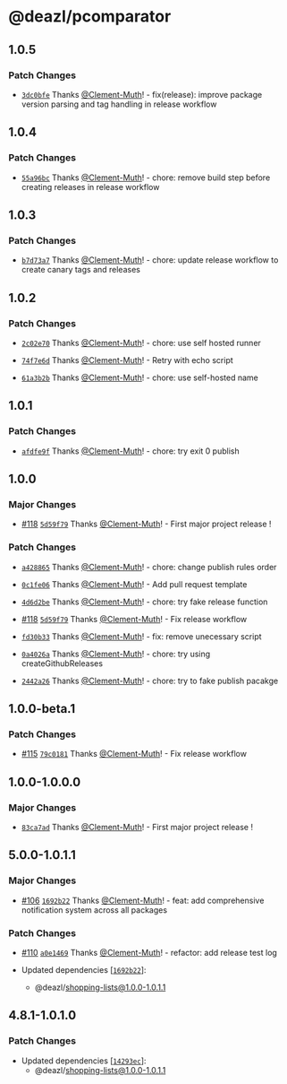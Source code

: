 # @deazl/pcomparator

## 1.0.5

### Patch Changes

- [`3dc0bfe`](https://github.com/Deazl-Comparator/deazl/commit/3dc0bfeb9fefdf6c32574cd8569c196a4e04875d) Thanks [@Clement-Muth](https://github.com/Clement-Muth)! - fix(release): improve package version parsing and tag handling in release workflow

## 1.0.4

### Patch Changes

- [`55a96bc`](https://github.com/Deazl-Comparator/deazl/commit/55a96bc3a6df6e65743f21af018e54752269e899) Thanks [@Clement-Muth](https://github.com/Clement-Muth)! - chore: remove build step before creating releases in release workflow

## 1.0.3

### Patch Changes

- [`b7d73a7`](https://github.com/Deazl-Comparator/deazl/commit/b7d73a73d988738f81c888a18cc627e63a83e81b) Thanks [@Clement-Muth](https://github.com/Clement-Muth)! - chore: update release workflow to create canary tags and releases

## 1.0.2

### Patch Changes

- [`2c02e70`](https://github.com/Deazl-Comparator/deazl/commit/2c02e70b5cd4b315f732e83bbb41814b8a9ba72c) Thanks [@Clement-Muth](https://github.com/Clement-Muth)! - chore: use self hosted runner

- [`74f7e6d`](https://github.com/Deazl-Comparator/deazl/commit/74f7e6d892ba73ef3f03ce79f63d59c29369165c) Thanks [@Clement-Muth](https://github.com/Clement-Muth)! - Retry with echo script

- [`61a3b2b`](https://github.com/Deazl-Comparator/deazl/commit/61a3b2be91a7d335ad56e1c6bd93377e02df07bb) Thanks [@Clement-Muth](https://github.com/Clement-Muth)! - chore: use self-hosted name

## 1.0.1

### Patch Changes

- [`afdfe9f`](https://github.com/Deazl-Comparator/deazl/commit/afdfe9fb8e51646e2d0d846a1a1fe56f277a66b3) Thanks [@Clement-Muth](https://github.com/Clement-Muth)! - chore: try exit 0 publish

## 1.0.0

### Major Changes

- [#118](https://github.com/Deazl-Comparator/deazl/pull/118) [`5d59f79`](https://github.com/Deazl-Comparator/deazl/commit/5d59f796e9c63ffa79a32c71535d1a58f6283841) Thanks [@Clement-Muth](https://github.com/Clement-Muth)! - First major project release !

### Patch Changes

- [`a428865`](https://github.com/Deazl-Comparator/deazl/commit/a42886505f4ec125e0e50597680917fa55a3b5fd) Thanks [@Clement-Muth](https://github.com/Clement-Muth)! - chore: change publish rules order

- [`0c1fe06`](https://github.com/Deazl-Comparator/deazl/commit/0c1fe06c6b9da38a85173d0e2b0be9fa9356bcfc) Thanks [@Clement-Muth](https://github.com/Clement-Muth)! - Add pull request template

- [`4d6d2be`](https://github.com/Deazl-Comparator/deazl/commit/4d6d2beb3e2569cbe9798a2e658e3356966cbd87) Thanks [@Clement-Muth](https://github.com/Clement-Muth)! - chore: try fake release function

- [#118](https://github.com/Deazl-Comparator/deazl/pull/118) [`5d59f79`](https://github.com/Deazl-Comparator/deazl/commit/5d59f796e9c63ffa79a32c71535d1a58f6283841) Thanks [@Clement-Muth](https://github.com/Clement-Muth)! - Fix release workflow

- [`fd30b33`](https://github.com/Deazl-Comparator/deazl/commit/fd30b33ecde92e2818563e30ba7b2683fb58e70d) Thanks [@Clement-Muth](https://github.com/Clement-Muth)! - fix: remove unecessary script

- [`0a4026a`](https://github.com/Deazl-Comparator/deazl/commit/0a4026ab2c28af7daa70e09a0bfcae02abbc45b9) Thanks [@Clement-Muth](https://github.com/Clement-Muth)! - chore: try using createGithubReleases

- [`2442a26`](https://github.com/Deazl-Comparator/deazl/commit/2442a26a6a09c1b3395b729ff0e11dc8b0191b4a) Thanks [@Clement-Muth](https://github.com/Clement-Muth)! - chore: try to fake publish pacakge

## 1.0.0-beta.1

### Patch Changes

- [#115](https://github.com/Deazl-Comparator/deazl/pull/115) [`79c0181`](https://github.com/Deazl-Comparator/deazl/commit/79c0181e655222578cdca49778fdec02819f5c82) Thanks [@Clement-Muth](https://github.com/Clement-Muth)! - Fix release workflow

## 1.0.0-1.0.0.0

### Major Changes

- [`83ca7ad`](https://github.com/Deazl-Comparator/deazl/commit/83ca7ade37485d1d9c61fe1e66815949ae4a7018) Thanks [@Clement-Muth](https://github.com/Clement-Muth)! - First major project release !

## 5.0.0-1.0.1.1

### Major Changes

- [#106](https://github.com/Deazl-Comparator/deazl/pull/106) [`1692b22`](https://github.com/Deazl-Comparator/deazl/commit/1692b22f06172a621a3ed6736de288ac8ab38516) Thanks [@Clement-Muth](https://github.com/Clement-Muth)! - feat: add comprehensive notification system across all packages

### Patch Changes

- [#110](https://github.com/Deazl-Comparator/deazl/pull/110) [`a0e1469`](https://github.com/Deazl-Comparator/deazl/commit/a0e1469c2d988194ded1e570cf42ba5fd9c83ba0) Thanks [@Clement-Muth](https://github.com/Clement-Muth)! - refactor: add release test log

- Updated dependencies [[`1692b22`](https://github.com/Deazl-Comparator/deazl/commit/1692b22f06172a621a3ed6736de288ac8ab38516)]:
  - @deazl/shopping-lists@1.0.0-1.0.1.1

## 4.8.1-1.0.1.0

### Patch Changes

- Updated dependencies [[`14293ec`](https://github.com/Deazl-Comparator/deazl/commit/14293ec3f422cc822eee9ac7fc83128246bcf6b8)]:
  - @deazl/shopping-lists@1.0.0-1.0.1.1
